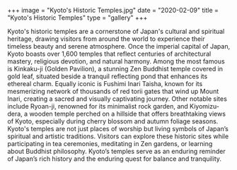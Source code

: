 +++
image = "Kyoto's Historic Temples.jpg"
date = "2020-02-09"
title = "Kyoto's Historic Temples"
type = "gallery"
+++

Kyoto's historic temples are a cornerstone of Japan's cultural and spiritual heritage, drawing visitors from around the world to experience their timeless beauty and serene atmosphere. Once the imperial capital of Japan, Kyoto boasts over 1,600 temples that reflect centuries of architectural mastery, religious devotion, and natural harmony. Among the most famous is Kinkaku-ji (Golden Pavilion), a stunning Zen Buddhist temple covered in gold leaf, situated beside a tranquil reflecting pond that enhances its ethereal charm. Equally iconic is Fushimi Inari Taisha, known for its mesmerizing network of thousands of red torii gates that wind up Mount Inari, creating a sacred and visually captivating journey. Other notable sites include Ryoan-ji, renowned for its minimalist rock garden, and Kiyomizu-dera, a wooden temple perched on a hillside that offers breathtaking views of Kyoto, especially during cherry blossom and autumn foliage seasons. Kyoto's temples are not just places of worship but living symbols of Japan’s spiritual and artistic traditions. Visitors can explore these historic sites while participating in tea ceremonies, meditating in Zen gardens, or learning about Buddhist philosophy. Kyoto’s temples serve as an enduring reminder of Japan’s rich history and the enduring quest for balance and tranquility.







